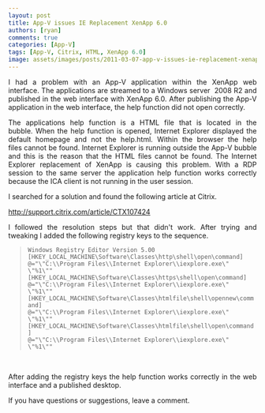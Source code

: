 ```yaml
---
layout: post
title: App-V issues IE Replacement XenApp 6.0
authors: [ryan]
comments: true
categories: [App-V]
tags: [App-V, Citrix, HTML, XenApp 6.0]
image: assets/images/posts/2011-03-07-app-v-issues-ie-replacement-xenapp-6-0/app-v-issues-ie-replacement-xenapp-60-feature-image.png
---
```

<p style="text-align: justify;">I had a problem with an App-V application within the XenApp web interface. The applications are streamed to a Windows server  2008 R2 and published in the web interface with XenApp 6.0. After publishing the App-V application in the web interface, the help function did not open correctly.</p>
<p style="text-align: justify;">The applications help function is a HTML file that is located in the bubble. When the help function is opened, Internet Explorer displayed the default homepage and not the help.html. Within the browser the help files cannot be found. Internet Explorer is running outside the App-V bubble and this is the reason that the HTML files cannot be found. The Internet Explorer replacement of XenApp is causing this problem. With a RDP session to the same server the application help function works correctly because the ICA client is not running in the user session.</p>
I searched for a solution and found the following article at Citrix.

<a href="http://support.citrix.com/article/CTX107424">http://support.citrix.com/article/CTX107424</a>
<p style="text-align: justify;">I followed the resolution steps but that didn't work. After trying and tweaking I added the following registry keys to the sequence.</p>

<blockquote><code>Windows Registry Editor Version 5.00
</code>
<code>[HKEY_LOCAL_MACHINE\Software\Classes\http\shell\open\command]
@="\"C:\\Program Files\\Internet Explorer\\iexplore.exe\" \"%1\""
</code>
<code>[HKEY_LOCAL_MACHINE\Software\Classes\https\shell\open\command]
@="\"C:\\Program Files\\Internet Explorer\\iexplore.exe\" \"%1\""
</code>
<code>[HKEY_LOCAL_MACHINE\Software\Classes\htmlfile\shell\opennew\command]
@="\"C:\\Program Files\\Internet Explorer\\iexplore.exe\" \"%1\""
</code>
<code>[HKEY_LOCAL_MACHINE\Software\Classes\htmlfile\shell\open\command]
@="\"C:\\Program Files\\Internet Explorer\\iexplore.exe\" \"%1\""</code></blockquote>
&nbsp;
<p style="text-align: justify;">After adding the registry keys the help function works correctly in the web interface and a published desktop.</p>
If you have questions or suggestions, leave a comment.
